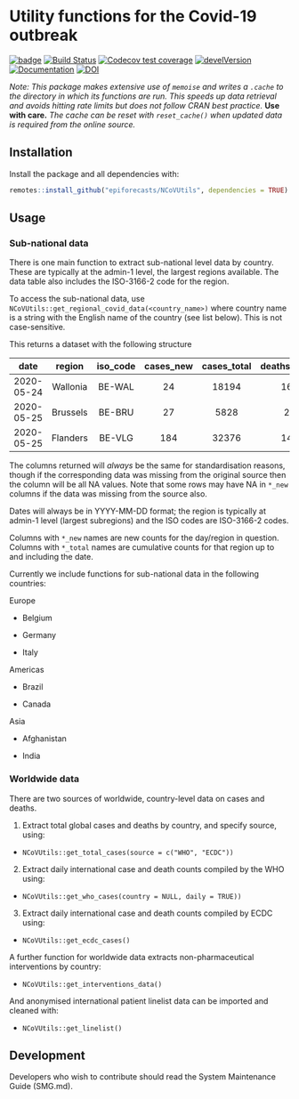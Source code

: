 # Utility functions for the Covid-19 outbreak

[![badge](https://img.shields.io/badge/Launch-package-lightblue.svg)](https://mybinder.org/v2/gh/epiforecasts/NCoVUtils/master?urlpath=rstudio)
[![Build Status](https://travis-ci.com/epiforecasts/NCoVUtils.svg?branch=master)](https://travis-ci.com/epiforecasts/NCoVUtils)
  [![Codecov test coverage](https://codecov.io/gh/epiforecasts/NCoVUtils/branch/master/graph/badge.svg)](https://codecov.io/gh/epiforecasts/NCoVUtils?branch=master)
[![develVersion](https://img.shields.io/badge/devel%20version-0.3.0-green.svg?style=flat)](https://github.com/epiforecasts/NCoVUtils)
[![Documentation](https://img.shields.io/badge/Package-documentation-lightgrey.svg?style=flat)](https://epiforecasts.io/NCoVUtils)
[![DOI](https://zenodo.org/badge/238177228.svg)](https://zenodo.org/badge/latestdoi/238177228)


*Note: This package makes extensive use of `memoise` and writes a `.cache` to the directory in which its functions are run. This speeds up data retrieval and avoids hitting rate limits but does not follow CRAN best practice.* **Use with care.** *The cache can be reset with `reset_cache()` when updated data is required from the online source.*

## Installation

Install the package and all dependencies with:

```r
remotes::install_github("epiforecasts/NCoVUtils", dependencies = TRUE)
```

## Usage


### Sub-national data

There is one main function to extract sub-national level data by country. These are typically at the admin-1 level, the largest regions available. The data table also includes the ISO-3166-2 code for the region. 

To access the sub-national data, use
```NCoVUtils::get_regional_covid_data(<country_name>)```
where country name is a string with the English name of the country (see list below). This is not case-sensitive.

This returns a dataset with the following structure

**date**|**region**|**iso\_code**|**cases\_new**|**cases\_total**|**deaths\_new**|**deaths\_total**|**recoveries\_new**|**recoveries\_total**|**hospitalisations\_new**|**hospitalisations\_total**|**tests\_new**|**tests\_total**
:-----:|:-----:|:-----:|:-----:|:-----:|:-----:|:-----:|:-----:|:-----:|:-----:|:-----:|:-----:|:-----:
2020-05-24|Wallonia|BE-WAL|24|18194|16|3257|NA|NA|8|5126|NA|NA
2020-05-25|Brussels|BE-BRU|27|5828|2|1436|NA|NA|6|2533|NA|NA
2020-05-25|Flanders|BE-VLG|184|32376|14|4673|NA|NA|29|9428|NA|NA

The columns returned will _always_ be the same for standardisation reasons, though if the corresponding data was missing from the original source then the column will be all NA values. Note that some rows may have NA in `*_new` columns if the data was missing from the source also. 

Dates will always be in YYYY-MM-DD format; the region is typically at admin-1 level (largest subregions) and the ISO codes are ISO-3166-2 codes. 

Columns with `*_new` names are new counts for the day/region in question. Columns with `*_total` names are cumulative counts for that region up to and including the date. 

Currently we include functions for sub-national data in the following countries:

Europe

  +	Belgium

  + Germany

  +	Italy


Americas

  + Brazil

  +	Canada


Asia

  + Afghanistan

  + India



### Worldwide data

There are two sources of worldwide, country-level data on cases and deaths.

1. Extract total global cases and deaths by country, and specify source, using:
  + ```NCoVUtils::get_total_cases(source = c("WHO", "ECDC"))```
2. Extract daily international case and death counts compiled by the WHO using:
  + ```NCoVUtils::get_who_cases(country = NULL, daily = TRUE))```
3. Extract daily international case and death counts compiled by ECDC using:
  + ```NCoVUtils::get_ecdc_cases()```

A further function for worldwide data extracts non-pharmaceutical interventions by country:

* ```NCoVUtils::get_interventions_data()```

And anonymised international patient linelist data can be imported and cleaned with:

* ```NCoVUtils::get_linelist()```







## Development
Developers who wish to contribute should read the System Maintenance Guide (SMG.md).